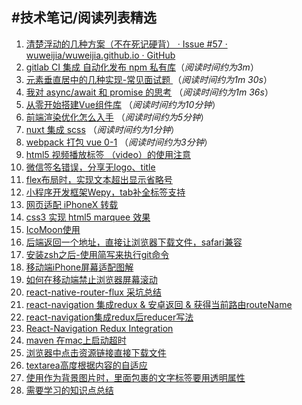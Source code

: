 
#技术笔记/阅读列表精选
---
1. [清楚浮动的几种方案（不在死记硬背） · Issue #57 · wuweijia/wuweijia.github.io · GitHub](https://github.com/wuweijia/wuweijia.github.io/issues/57)
2. [gitlab CI 集成 自动化发布 npm 私有库](https://github.com/wuweijia/wuweijia.github.io/issues/54)（*阅读时间约为3m*）
3. [元素垂直居中的几种实现-常见面试题 ](https://github.com/wuweijia/wuweijia.github.io/issues/52) （*阅读时间约为1m 30s*）
4. [我对 async/await 和 promise 的思考](https://github.com/wuweijia/wuweijia.github.io/issues/51) （*阅读时间约为1m 36s*）
5. [从零开始搭建Vue组件库](https://github.com/wuweijia/wuweijia.github.io/issues/48) （*阅读时间约为10分钟*）
6. [前端渲染优化怎么入手](https://github.com/wuweijia/wuweijia.github.io/issues/44) （*阅读时间约为5分钟*）
7. [nuxt 集成 scss](https://github.com/wuweijia/wuweijia.github.io/issues/42) （*阅读时间约为1分钟*）
8. [webpack 打包 vue 0-1](https://github.com/wuweijia/wuweijia.github.io/issues/37) （*阅读时间约为3分钟*）
9. [html5 视频播放标签 （video）的使用注意](https://github.com/wuweijia/wuweijia.github.io/issues/35)
10. [微信签名错误，分享无logo、title](https://github.com/wuweijia/wuweijia.github.io/issues/34)
11. [flex布局时，实现文本超出显示省略号](https://github.com/wuweijia/wuweijia.github.io/issues/30)
12. [小程序开发框架Wepy，tab补全标签支持](https://github.com/wuweijia/wuweijia.github.io/issues/29)
13. [网页适配 iPhoneX 转载](https://github.com/wuweijia/wuweijia.github.io/issues/26)
14. [css3 实现 html5 marquee 效果](https://github.com/wuweijia/wuweijia.github.io/issues/25)
15. [IcoMoon使用](https://github.com/wuweijia/wuweijia.github.io/issues/24)
16. [后端返回一个地址，直接让浏览器下载文件，safari兼容](https://github.com/wuweijia/wuweijia.github.io/issues/23)
17. [安装zsh之后-使用简写来执行git命令](https://github.com/wuweijia/wuweijia.github.io/issues/22)
18. [移动端iPhone屏幕适配图解](https://github.com/wuweijia/wuweijia.github.io/issues/21)
19. [如何在移动端禁止浏览器屏幕滚动](https://github.com/wuweijia/wuweijia.github.io/issues/20)
20. [react-native-router-flux 采坑总结](https://github.com/wuweijia/wuweijia.github.io/issues/18)
21. [react-navigation 集成redux & 安卓返回 & 获得当前路由routeName](https://github.com/wuweijia/wuweijia.github.io/issues/17)
22. [react-navigation集成redux后reducer写法](https://github.com/wuweijia/wuweijia.github.io/issues/15)
23. [React-Navigation Redux Integration](https://github.com/wuweijia/wuweijia.github.io/issues/14)
24. [maven 在mac上启动超时](https://github.com/wuweijia/wuweijia.github.io/issues/8)
25. [浏览器中点击资源链接直接下载文件](https://github.com/wuweijia/wuweijia.github.io/issues/7)
26. [textarea高度根据内容的自适应](https://github.com/wuweijia/wuweijia.github.io/issues/4)
27. [使用<Image>作为背景图片时，里面包裹的文字标签要用透明属性](https://github.com/wuweijia/wuweijia.github.io/issues/3)
28. [需要学习的知识点总结](https://github.com/wuweijia/wuweijia.github.io/issues/2)
